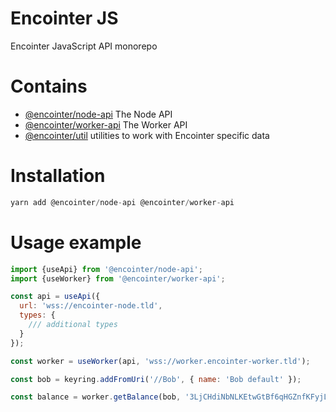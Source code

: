 # Encointer JS

Encointer JavaScript API monorepo

# Contains

- [@encointer/node-api](packages/node-api/) The Node API
- [@encointer/worker-api](packages/worker-api/) The Worker API
- [@encointer/util](packages/util/) utilities to work with Encointer specific data

# Installation

```js
yarn add @encointer/node-api @encointer/worker-api
```

# Usage example

```js
import {useApi} from '@encointer/node-api';
import {useWorker} from '@encointer/worker-api';

const api = useApi({
  url: 'wss://encointer-node.tld',
  types: {
    /// additional types
  }
});

const worker = useWorker(api, 'wss://worker.encointer-worker.tld');

const bob = keyring.addFromUri('//Bob', { name: 'Bob default' });

const balance = worker.getBalance(bob, '3LjCHdiNbNLKEtwGtBf6qHGZnfKFyjLu9v3uxVgDL35C');
```